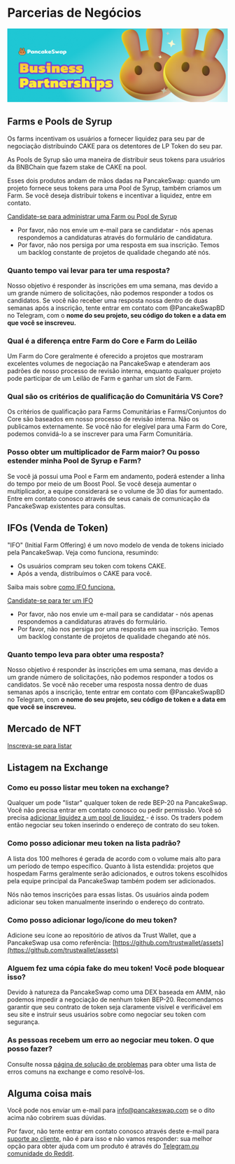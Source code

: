 # Parcerias de Negócios

![](../.gitbook/assets/business-partnerships-header.png)

## Farms e Pools de Syrup

Os farms incentivam os usuários a fornecer liquidez para seu par de negociação distribuindo CAKE para os detentores de LP Token do seu par.

As Pools de Syrup são uma maneira de distribuir seus tokens para usuários da BNBChain que fazem stake de CAKE na pool.&#x20;

Esses dois produtos andam de mãos dadas na PancakeSwap: quando um projeto fornece seus tokens para uma Pool de Syrup, também criamos um Farm. Se você deseja distribuir tokens e incentivar a liquidez, entre em contato.&#x20;

[Candidate-se para administrar uma Farm ou Pool de Syrup ](https://docs.google.com/forms/d/e/1FAIpQLSfQNsAfh98SAfcqJKR3is2hdvMRdnvfd2F3Hql96vXHgIi3Bw/viewform)

* Por favor, não nos envie um e-mail para se candidatar - nós apenas respondemos a candidaturas através do formulário de candidatura.&#x20;
* Por favor, não nos persiga por uma resposta em sua inscrição. Temos um backlog constante de projetos de qualidade chegando até nós.

### Quanto tempo vai levar para ter uma resposta?

Nosso objetivo é responder às inscrições em uma semana, mas devido a um grande número de solicitações, não podemos responder a todos os candidatos. Se você não receber uma resposta nossa dentro de duas semanas após a inscrição, tente entrar em contato com @PancakeSwapBD no Telegram, com o **nome do seu projeto, seu código do token e a data em que você se inscreveu.**

### Qual é a diferença entre Farm do Core e Farm do Leilão

Um Farm do Core geralmente é oferecido a projetos que mostraram excelentes volumes de negociação na PancakeSwap e atenderam aos padrões de nosso processo de revisão interna, enquanto qualquer projeto pode participar de um Leilão de Farm e ganhar um slot de Farm.

### Qual são os critérios de qualificação do Comunitária VS Core?

Os critérios de qualificação para Farms Comunitárias e Farms/Conjuntos do Core são baseados em nosso processo de revisão interna. Não os publicamos externamente. Se você não for elegível para uma Farm do Core, podemos convidá-lo a se inscrever para uma Farm Comunitária.

### Posso obter um multiplicador de Farm maior? Ou posso estender minha Pool de Syrup e Farm?

Se você já possui uma Pool e Farm em andamento, poderá estender a linha do tempo por meio de um Boost Pool. Se você deseja aumentar o multiplicador, a equipe considerará se o volume de 30 dias for aumentado. Entre em contato conosco através de seus canais de comunicação da PancakeSwap existentes para consultas.

## IFOs (Venda de Token)

"IFO" (Initial Farm Offering) é um novo modelo de venda de tokens iniciado pela PancakeSwap. Veja como funciona, resumindo:&#x20;

* Os usuários compram seu token com tokens CAKE.&#x20;
* Após a venda, distribuímos o CAKE para você.

Saiba mais sobre [como IFO funciona](https://medium.com/pancakeswap/oferta-inicial-de-farm-ifo-3-0-ifo-com-pool-de-cake-db0024f4a0bc)[.](https://medium.com/pancakeswap/initial-farm-offering-ifo-3-0-ifo-staking-pool-622d8bd356f1)

[Candidate-se para ter um IFO](https://docs.google.com/forms/d/e/1FAIpQLSf0Vmy3k0KyXtXwqxr8QLjD8Xd6KBAmkYxcBRRVTUYJVX17fA/viewform)

* Por favor, não nos envie um e-mail para se candidatar - nós apenas respondemos a candidaturas através do formulário.
* Por favor, não nos persiga por uma resposta em sua inscrição. Temos um backlog constante de projetos de qualidade chegando até nós.

### Quanto tempo leva para obter uma resposta?

Nosso objetivo é responder às inscrições em uma semana, mas devido a um grande número de solicitações, não podemos responder a todos os candidatos. Se você não receber uma resposta nossa dentro de duas semanas após a inscrição, tente entrar em contato com @PancakeSwapBD no Telegram, com **o nome do seu projeto, seu código de token e a data em que você se inscreveu.**

## Mercado de NFT <a href="#exchange" id="exchange"></a>

[Inscreva-se para listar](nft-market-applications.md#apply-for-nft-market-listing)

## Listagem na Exchange <a href="#exchange" id="exchange"></a>

### Como eu posso listar meu token na exchange?

Qualquer um pode "listar" qualquer token de rede BEP-20 na PancakeSwap. Você não precisa entrar em contato conosco ou pedir permissão. Você só precisa [adicionar liquidez a um pool de liquidez ](https://docs.pancakeswap.finance/v/portuguese-brazilian/produtos/pancakeswap-exchange/pancakeswap-pools)- é isso. Os traders podem então negociar seu token inserindo o endereço de contrato do seu token.

### Como posso adicionar meu token na lista padrão?

A lista dos 100 melhores é gerada de acordo com o volume mais alto para um período de tempo específico. Quanto à lista estendida: projetos que hospedam Farms geralmente serão adicionados, e outros tokens escolhidos pela equipe principal da PancakeSwap também podem ser adicionados.&#x20;

Nós não temos inscrições para essas listas. Os usuários ainda podem adicionar seu token manualmente inserindo o endereço do contrato.

### Como posso adicionar logo/ícone do meu token?

Adicione seu ícone ao repositório de ativos da Trust Wallet, que a PancakeSwap usa como referência: [https://github.com/trustwallet/assets](https://github.com/trustwallet/assets)

### Alguem fez uma cópia fake do meu token! Você pode bloquear isso?

Devido à natureza da PancakeSwap como uma DEX baseada em AMM, não podemos impedir a negociação de nenhum token BEP-20. Recomendamos garantir que seu contrato de token seja claramente visível e verificável em seu site e instruir seus usuários sobre como negociar seu token com segurança.

### As pessoas recebem um erro ao negociar meu token. O que posso fazer?

Consulte nossa [página de solução de problemas](https://docs.pancakeswap.finance/v/portuguese-brazilian/help/troubleshooting) para obter uma lista de erros comuns na exchange e como resolvê-los.

## Alguma coisa mais

Você pode nos enviar um e-mail para info@pancakeswap.com se o dito acima não cobrirem suas dúvidas.

Por favor, não tente entrar em contato conosco através deste e-mail para [suporte ao cliente](https://docs.pancakeswap.finance/v/portuguese-brazilian/contact-us/customer-support), não é para isso e não vamos responder: sua melhor opção para obter ajuda com um produto é através do [Telegram ou comunidade do Reddit](telegram.md).
